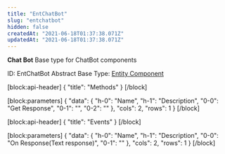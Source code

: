 ```yaml
---
title: "EntChatBot"
slug: "entchatbot"
hidden: false
createdAt: "2021-06-18T01:37:38.071Z"
updatedAt: "2021-06-18T01:37:38.071Z"
---
```

**Chat Bot**
Base type for ChatBot components

ID: EntChatBot
Abstract
Base Type: [Entity Component](doc:componententity)

[block:api-header]
{
  "title": "Methods"
}
[/block]

[block:parameters]
{
  "data": {
    "h-0": "Name",
    "h-1": "Description",
    "0-0": "Get Response",
    "0-1": "",
    "0-2": ""
  },
  "cols": 2,
  "rows": 1
}
[/block]

[block:api-header]
{
  "title": "Events"
}
[/block]

[block:parameters]
{
  "data": {
    "h-0": "Name",
    "h-1": "Description",
    "0-0": "On Response(Text response)",
    "0-1": ""
  },
  "cols": 2,
  "rows": 1
}
[/block]
